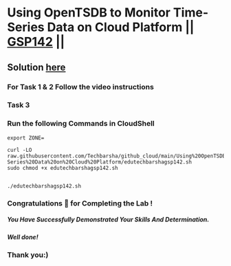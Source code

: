 # Using OpenTSDB to Monitor Time-Series Data on Cloud Platform || [GSP142](https://www.cloudskillsboost.google/focuses/629?parent=catalog) ||

## Solution [here](https://youtu.be/6vnL7IS9CXE)

### For Task 1 & 2 Follow the video instructions
### Task 3
### Run the following Commands in CloudShell

```
export ZONE=
```
```
curl -LO raw.githubusercontent.com/Techbarsha/github_cloud/main/Using%20OpenTSDB%20to%20Monitor%20Time-Series%20Data%20on%20Cloud%20Platform/edutechbarshagsp142.sh
sudo chmod +x edutechbarshagsp142.sh


./edutechbarshagsp142.sh

```

### Congratulations 🎉 for Completing the Lab !

##### *You Have Successfully Demonstrated Your Skills And Determination.*

#### *Well done!*

### Thank you:)
